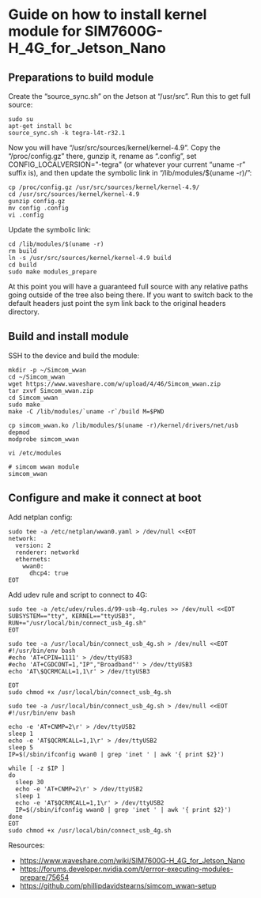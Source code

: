 # Guide on how to install kernel module for SIM7600G-H_4G_for_Jetson_Nano

## Preparations to build module
Create the “source_sync.sh” on the Jetson at “/usr/src”.
Run this to get full source:
```shell script
sudo su
apt-get install bc
source_sync.sh -k tegra-l4t-r32.1
```

Now you will have “/usr/src/sources/kernel/kernel-4.9”. Copy the “/proc/config.gz” there, gunzip it, rename as “.config”, set CONFIG_LOCALVERSION="-tegra" (or whatever your current “uname -r” suffix is), and then update the symbolic link in “/lib/modules/$(uname -r)/”:
```shell script
cp /proc/config.gz /usr/src/sources/kernel/kernel-4.9/
cd /usr/src/sources/kernel/kernel-4.9
gunzip config.gz
mv config .config
vi .config
```

Update the symbolic link:
```shell script
cd /lib/modules/$(uname -r)
rm build
ln -s /usr/src/sources/kernel/kernel-4.9 build
cd build
sudo make modules_prepare
```
At this point you will have a guaranteed full source with any relative paths going outside of the tree also being there. If you want to switch back to the default headers just point the sym link back to the original headers directory.

## Build and install module
SSH to the device and build the module:
```shell script
mkdir -p ~/Simcom_wwan
cd ~/Simcom_wwan
wget https://www.waveshare.com/w/upload/4/46/Simcom_wwan.zip
tar zxvf Simcom_wwan.zip
cd Simcom_wwan
sudo make
make -C /lib/modules/`uname -r`/build M=$PWD
```

```shell script
cp simcom_wwan.ko /lib/modules/$(uname -r)/kernel/drivers/net/usb
depmod
modprobe simcom_wwan
```

```shell script
vi /etc/modules
```

```shell script
# simcom wwan module
simcom_wwan
```

## Configure and make it connect at boot
Add netplan config:
```
sudo tee -a /etc/netplan/wwan0.yaml > /dev/null <<EOT
network:
  version: 2
  renderer: networkd
  ethernets:
    wwan0:
      dhcp4: true
EOT
```

Add udev rule and script to connect to 4G:
```
sudo tee -a /etc/udev/rules.d/99-usb-4g.rules >> /dev/null <<EOT
SUBSYSTEM=="tty", KERNEL=="ttyUSB3", RUN+="/usr/local/bin/connect_usb_4g.sh"
EOT
```

```
sudo tee -a /usr/local/bin/connect_usb_4g.sh > /dev/null <<EOT
#!/usr/bin/env bash
#echo 'AT+CPIN=1111' > /dev/ttyUSB3
#echo 'AT+CGDCONT=1,"IP","Broadband"' > /dev/ttyUSB3
echo 'AT\$QCRMCALL=1,1\r' > /dev/ttyUSB3

EOT
sudo chmod +x /usr/local/bin/connect_usb_4g.sh
```

```
sudo tee -a /usr/local/bin/connect_usb_4g.sh > /dev/null <<EOT
#!/usr/bin/env bash

echo -e 'AT+CNMP=2\r' > /dev/ttyUSB2
sleep 1
echo -e 'AT$QCRMCALL=1,1\r' > /dev/ttyUSB2
sleep 5
IP=$(/sbin/ifconfig wwan0 | grep 'inet ' | awk '{ print $2}')

while [ -z $IP ]
do
  sleep 30
  echo -e 'AT+CNMP=2\r' > /dev/ttyUSB2
  sleep 1
  echo -e 'AT$QCRMCALL=1,1\r' > /dev/ttyUSB2
  IP=$(/sbin/ifconfig wwan0 | grep 'inet ' | awk '{ print $2}')
done
EOT
sudo chmod +x /usr/local/bin/connect_usb_4g.sh
```


Resources: 
 * https://www.waveshare.com/wiki/SIM7600G-H_4G_for_Jetson_Nano
 * https://forums.developer.nvidia.com/t/errror-executing-modules-prepare/75654
 * https://github.com/phillipdavidstearns/simcom_wwan-setup


